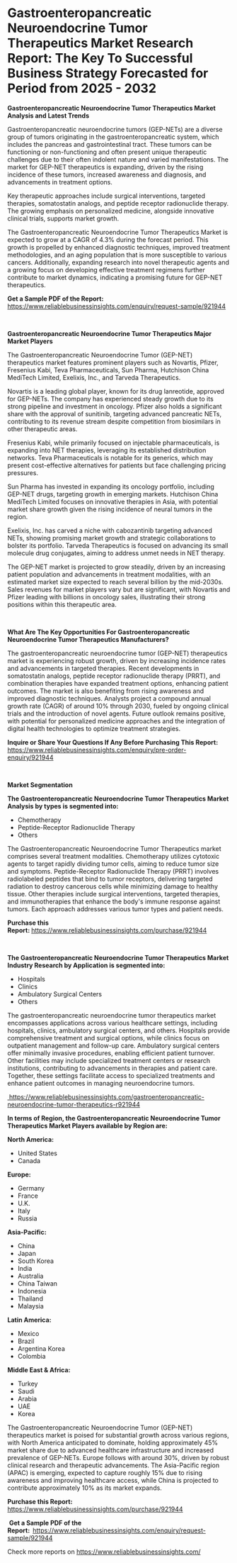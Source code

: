 <p><h1>Gastroenteropancreatic Neuroendocrine Tumor Therapeutics Market Research Report: The Key To Successful Business Strategy Forecasted for Period from 2025 - 2032</h1></p><p><strong>Gastroenteropancreatic Neuroendocrine Tumor Therapeutics Market Analysis and Latest Trends</strong></p>
<p><p>Gastroenteropancreatic neuroendocrine tumors (GEP-NETs) are a diverse group of tumors originating in the gastroenteropancreatic system, which includes the pancreas and gastrointestinal tract. These tumors can be functioning or non-functioning and often present unique therapeutic challenges due to their often indolent nature and varied manifestations. The market for GEP-NET therapeutics is expanding, driven by the rising incidence of these tumors, increased awareness and diagnosis, and advancements in treatment options. </p><p>Key therapeutic approaches include surgical interventions, targeted therapies, somatostatin analogs, and peptide receptor radionuclide therapy. The growing emphasis on personalized medicine, alongside innovative clinical trials, supports market growth. </p><p>The Gastroenteropancreatic Neuroendocrine Tumor Therapeutics Market is expected to grow at a CAGR of 4.3% during the forecast period. This growth is propelled by enhanced diagnostic techniques, improved treatment methodologies, and an aging population that is more susceptible to various cancers. Additionally, expanding research into novel therapeutic agents and a growing focus on developing effective treatment regimens further contribute to market dynamics, indicating a promising future for GEP-NET therapeutics.</p></p>
<p><strong>Get a Sample PDF of the Report:&nbsp;</strong> <a href="https://www.reliablebusinessinsights.com/enquiry/request-sample/921944?utm_campaign=2662&utm_medium=2&utm_source=Github&utm_content=ia&utm_term=07032025&utm_id=gastroenteropancreatic-neuroendocrine-tumor-therapeutics">https://www.reliablebusinessinsights.com/enquiry/request-sample/921944</a></p>
<p>&nbsp;</p>
<p><strong>Gastroenteropancreatic Neuroendocrine Tumor Therapeutics Major Market Players</strong></p>
<p><p>The Gastroenteropancreatic Neuroendocrine Tumor (GEP-NET) therapeutics market features prominent players such as Novartis, Pfizer, Fresenius Kabi, Teva Pharmaceuticals, Sun Pharma, Hutchison China MediTech Limited, Exelixis, Inc., and Tarveda Therapeutics. </p><p>Novartis is a leading global player, known for its drug lanreotide, approved for GEP-NETs. The company has experienced steady growth due to its strong pipeline and investment in oncology. Pfizer also holds a significant share with the approval of sunitinib, targeting advanced pancreatic NETs, contributing to its revenue stream despite competition from biosimilars in other therapeutic areas.</p><p>Fresenius Kabi, while primarily focused on injectable pharmaceuticals, is expanding into NET therapies, leveraging its established distribution networks. Teva Pharmaceuticals is notable for its generics, which may present cost-effective alternatives for patients but face challenging pricing pressures.</p><p>Sun Pharma has invested in expanding its oncology portfolio, including GEP-NET drugs, targeting growth in emerging markets. Hutchison China MediTech Limited focuses on innovative therapies in Asia, with potential market share growth given the rising incidence of neural tumors in the region. </p><p>Exelixis, Inc. has carved a niche with cabozantinib targeting advanced NETs, showing promising market growth and strategic collaborations to bolster its portfolio. Tarveda Therapeutics is focused on advancing its small molecule drug conjugates, aiming to address unmet needs in NET therapy.</p><p>The GEP-NET market is projected to grow steadily, driven by an increasing patient population and advancements in treatment modalities, with an estimated market size expected to reach several billion by the mid-2030s. Sales revenues for market players vary but are significant, with Novartis and Pfizer leading with billions in oncology sales, illustrating their strong positions within this therapeutic area.</p></p>
<p>&nbsp;</p>
<p><strong>What Are The Key Opportunities For Gastroenteropancreatic Neuroendocrine Tumor Therapeutics Manufacturers?</strong></p>
<p><p>The gastroenteropancreatic neuroendocrine tumor (GEP-NET) therapeutics market is experiencing robust growth, driven by increasing incidence rates and advancements in targeted therapies. Recent developments in somatostatin analogs, peptide receptor radionuclide therapy (PRRT), and combination therapies have expanded treatment options, enhancing patient outcomes. The market is also benefiting from rising awareness and improved diagnostic techniques. Analysts project a compound annual growth rate (CAGR) of around 10% through 2030, fueled by ongoing clinical trials and the introduction of novel agents. Future outlook remains positive, with potential for personalized medicine approaches and the integration of digital health technologies to optimize treatment strategies.</p></p>
<p><strong>Inquire or Share Your Questions If Any Before Purchasing This Report:</strong> <a href="https://www.reliablebusinessinsights.com/enquiry/pre-order-enquiry/921944?utm_campaign=2662&utm_medium=2&utm_source=Github&utm_content=ia&utm_term=07032025&utm_id=gastroenteropancreatic-neuroendocrine-tumor-therapeutics">https://www.reliablebusinessinsights.com/enquiry/pre-order-enquiry/921944</a></p>
<p>&nbsp;</p>
<p><strong>Market Segmentation</strong></p>
<p><strong>The Gastroenteropancreatic Neuroendocrine Tumor Therapeutics Market Analysis by types is segmented into:</strong></p>
<p><ul><li>Chemotherapy</li><li>Peptide-Receptor Radionuclide Therapy</li><li>Others</li></ul></p>
<p><p>The Gastroenteropancreatic Neuroendocrine Tumor Therapeutics market comprises several treatment modalities. Chemotherapy utilizes cytotoxic agents to target rapidly dividing tumor cells, aiming to reduce tumor size and symptoms. Peptide-Receptor Radionuclide Therapy (PRRT) involves radiolabeled peptides that bind to tumor receptors, delivering targeted radiation to destroy cancerous cells while minimizing damage to healthy tissue. Other therapies include surgical interventions, targeted therapies, and immunotherapies that enhance the body's immune response against tumors. Each approach addresses various tumor types and patient needs.</p></p>
<p><strong>Purchase this Report:&nbsp;</strong><a href="https://www.reliablebusinessinsights.com/purchase/921944?utm_campaign=2662&utm_medium=2&utm_source=Github&utm_content=ia&utm_term=07032025&utm_id=gastroenteropancreatic-neuroendocrine-tumor-therapeutics">https://www.reliablebusinessinsights.com/purchase/921944</a></p>
<p>&nbsp;</p>
<p><strong>The Gastroenteropancreatic Neuroendocrine Tumor Therapeutics Market Industry Research by Application is segmented into:</strong></p>
<p><ul><li>Hospitals</li><li>Clinics</li><li>Ambulatory Surgical Centers</li><li>Others</li></ul></p>
<p><p>The gastroenteropancreatic neuroendocrine tumor therapeutics market encompasses applications across various healthcare settings, including hospitals, clinics, ambulatory surgical centers, and others. Hospitals provide comprehensive treatment and surgical options, while clinics focus on outpatient management and follow-up care. Ambulatory surgical centers offer minimally invasive procedures, enabling efficient patient turnover. Other facilities may include specialized treatment centers or research institutions, contributing to advancements in therapies and patient care. Together, these settings facilitate access to specialized treatments and enhance patient outcomes in managing neuroendocrine tumors.</p></p>
<p><a href="https://www.reliablebusinessinsights.com/gastroenteropancreatic-neuroendocrine-tumor-therapeutics-r921944?utm_campaign=2662&utm_medium=2&utm_source=Github&utm_content=ia&utm_term=07032025&utm_id=gastroenteropancreatic-neuroendocrine-tumor-therapeutics">&nbsp;https://www.reliablebusinessinsights.com/gastroenteropancreatic-neuroendocrine-tumor-therapeutics-r921944</a></p>
<p><strong>In terms of Region, the Gastroenteropancreatic Neuroendocrine Tumor Therapeutics Market Players available by Region are:</strong></p>
<p>
    <p> <strong> North America: </strong>
        <ul>
            <li>United States</li>
            <li>Canada</li>
        </ul>
        </p> 
    <p> <strong> Europe: </strong>
        <ul>
            <li>Germany</li>
            <li>France</li>
            <li>U.K.</li>
            <li>Italy</li>
            <li>Russia</li>
        </ul>
        </p> 
    <p> <strong> Asia-Pacific: </strong>
        <ul>
            <li>China</li>
            <li>Japan</li>
            <li>South Korea</li>
            <li>India</li>
            <li>Australia</li>
            <li>China Taiwan</li>
            <li>Indonesia</li>
            <li>Thailand</li>
            <li>Malaysia</li>
        </ul>
        </p> 
    <p> <strong> Latin America: </strong>
        <ul>
            <li>Mexico</li>
            <li>Brazil</li>
            <li>Argentina Korea</li>
            <li>Colombia</li>
        </ul>
        </p> 
    <p> <strong> Middle East & Africa: </strong>
        <ul>
            <li>Turkey</li>
            <li>Saudi</li>
            <li>Arabia</li>
            <li>UAE</li>
            <li>Korea</li>
        </ul>
    </p>
    </p>
<p><p>The Gastroenteropancreatic Neuroendocrine Tumor (GEP-NET) therapeutics market is poised for substantial growth across various regions, with North America anticipated to dominate, holding approximately 45% market share due to advanced healthcare infrastructure and increased prevalence of GEP-NETs. Europe follows with around 30%, driven by robust clinical research and therapeutic advancements. The Asia-Pacific region (APAC) is emerging, expected to capture roughly 15% due to rising awareness and improving healthcare access, while China is projected to contribute approximately 10% as its market expands.</p></p>
<p><strong>Purchase this Report: </strong><a href="https://www.reliablebusinessinsights.com/purchase/921944?utm_campaign=2662&utm_medium=2&utm_source=Github&utm_content=ia&utm_term=07032025&utm_id=gastroenteropancreatic-neuroendocrine-tumor-therapeutics">https://www.reliablebusinessinsights.com/purchase/921944</a></p>
<p>&nbsp;<strong>Get a Sample PDF of the Report:&nbsp;&nbsp;</strong><a href="https://www.reliablebusinessinsights.com/enquiry/request-sample/921944?utm_campaign=2662&utm_medium=2&utm_source=Github&utm_content=ia&utm_term=07032025&utm_id=gastroenteropancreatic-neuroendocrine-tumor-therapeutics">https://www.reliablebusinessinsights.com/enquiry/request-sample/921944</a></p>
<p><strong></strong></p>
<p>Check more reports on <a href="https://www.reliablebusinessinsights.com/?utm_campaign=2662&utm_medium=2&utm_source=Github&utm_content=ia&utm_term=07032025&utm_id=gastroenteropancreatic-neuroendocrine-tumor-therapeutics">https://www.reliablebusinessinsights.com/</a></p>
